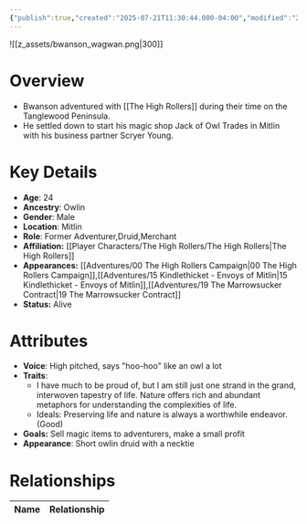 ```yaml
---
{"publish":true,"created":"2025-07-21T11:30:44.000-04:00","modified":"2025-10-22T09:15:52.829-04:00","published":"2025-10-22T09:15:52.829-04:00","cssclasses":"","Age":"24","Ancestry":"Owlin","Gender":"Male","Location":["Mitlin"],"Role":["Former Adventurer","Druid","Merchant"],"Affiliation":["[[Player Characters/The High Rollers/The High Rollers]]"],"Appearances":["[[00 The High Rollers Campaign]]","[[15 Kindlethicket - Envoys of Mitlin]]","[[19 The Marrowsucker Contract]]"],"Status":"Alive","Authors":["Jordan"]}
---
```


![[z_assets/bwanson_wagwan.png|300]]

# Overview
- Bwanson adventured with [[The High Rollers]] during their time on the Tanglewood Peninsula.
- He settled down to start his magic shop Jack of Owl Trades in Mitlin with his business partner Scryer Young.

# Key Details
- **Age**: 24
- **Ancestry**: Owlin
- **Gender**: Male
- **Location**: Mitlin
- **Role**: Former Adventurer,Druid,Merchant
- **Affiliation:** [[Player Characters/The High Rollers/The High Rollers\|The High Rollers]]
- **Appearances:** [[Adventures/00 The High Rollers Campaign\|00 The High Rollers Campaign]],[[Adventures/15 Kindlethicket - Envoys of Mitlin\|15 Kindlethicket - Envoys of Mitlin]],[[Adventures/19 The Marrowsucker Contract\|19 The Marrowsucker Contract]]
- **Status:** Alive

# Attributes
- **Voice**: High pitched, says "hoo-hoo" like an owl a lot
- **Traits**: 
	- I have much to be proud of, but I am still just one strand in the grand, interwoven tapestry of life. Nature offers rich and abundant metaphors for understanding the complexities of life.
	- Ideals: Preserving life and nature is always a worthwhile endeavor. (Good)
- **Goals:** Sell magic items to adventurers, make a small profit
- **Appearance**: Short owlin druid with a necktie

# Relationships

| Name  | Relationship |
| ----- | ------------ |
